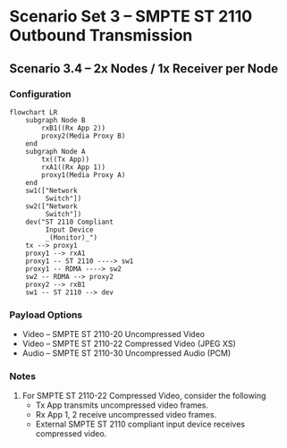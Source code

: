 # Scenario Set 3 – SMPTE ST 2110 Outbound Transmission

## Scenario 3.4 – 2x Nodes / 1x Receiver per Node

### Configuration

```mermaid
flowchart LR
    subgraph Node B
        rxB1((Rx App 2))
        proxy2(Media Proxy B)
    end
    subgraph Node A
        tx((Tx App))
        rxA1((Rx App 1))
        proxy1(Media Proxy A)
    end
    sw1(["Network
         Switch"])
    sw2(["Network
         Switch"])
    dev("ST 2110 Compliant
         Input Device
         _(Monitor)_")
    tx --> proxy1
    proxy1 --> rxA1
    proxy1 -- ST 2110 ----> sw1
    proxy1 -- RDMA ----> sw2
    sw2 -- RDMA --> proxy2
    proxy2 --> rxB1
    sw1 -- ST 2110 --> dev
```

### Payload Options

* Video – SMPTE ST 2110-20 Uncompressed Video
* Video – SMPTE ST 2110-22 Compressed Video (JPEG XS)
* Audio – SMPTE ST 2110-30 Uncompressed Audio (PCM)

### Notes

1. For SMPTE ST 2110-22 Compressed Video, consider the following
    * Tx App transmits uncompressed video frames.
    * Rx App 1, 2 receive uncompressed video frames.
    * External SMPTE ST 2110 compliant input device receives compressed video.
